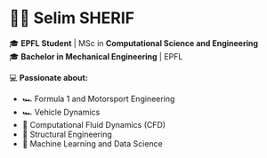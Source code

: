 # 👨‍💻 Selim SHERIF

🎓 **EPFL Student** | MSc in **Computational Science and Engineering**  
🎓 **Bachelor in Mechanical Engineering** | EPFL

💻 **Passionate about:**  
- 🏎️ Formula 1 and Motorsport Engineering  
- 🏎️ Vehicle Dynamics  
- 💨 Computational Fluid Dynamics (CFD)  
- 🔧 Structural Engineering  
- 🤖 Machine Learning and Data Science  

